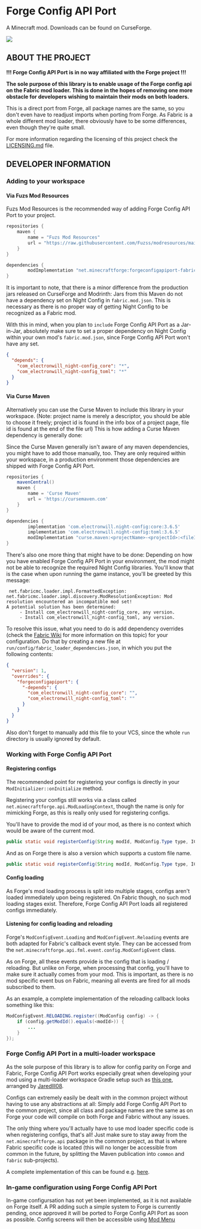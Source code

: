 # Forge Config API Port

A Minecraft mod. Downloads can be found on CurseForge.

![](https://i.imgur.com/bUAnw7w.png)

## ABOUT THE PROJECT
**!!! Forge Config API Port is in no way affiliated with the Forge project !!!**

**The sole purpose of this library is to enable usage of the Forge config api on the Fabric mod loader. This is done in the hopes of removing one more obstacle for developers wishing to maintain their mods on both loaders.**

This is a direct port from Forge, all package names are the same, so you don't even have to readjust imports when porting from Forge.
As Fabric is a whole different mod loader, there obviously have to be some differences, even though they're quite small.

For more information regarding the licensing of this project check the [LICENSING.md](LICENSING.md) file.

## DEVELOPER INFORMATION

### Adding to your workspace
#### Via Fuzs Mod Resources
Fuzs Mod Resources is the recommended way of adding Forge Config API Port to your project.
```groovy
repositories {
    maven {
        name = "Fuzs Mod Resources"
        url = "https://raw.githubusercontent.com/Fuzss/modresources/main/maven/"
    }
}

dependencies {
        modImplementation "net.minecraftforge:forgeconfigapiport-fabric:<modVersion>"   // e.g. 4.0.0 for Minecraft 1.19
}
```

It is important to note, that there is a minor difference from the production jars released on CurseForge and Modrinth: Jars from this Maven do not have a dependency set on Night Config in `fabric.mod.json`. This is necessary as there is no proper way of getting Night Config to be recognized as a Fabric mod.

With this in mind, when you plan to `include` Forge Config API Port as a Jar-in-Jar, absolutely make sure to set a proper dependency on Night Config within your own mod's `fabric.mod.json`, since Forge Config API Port won't have any set.
```json
{
  "depends": {
    "com_electronwill_night-config_core": "*",
    "com_electronwill_night-config_toml": "*"
  }
}
```

#### Via Curse Maven
Alternatively you can use the Curse Maven to include this library in your workspace. (Note: project name is merely a descriptor, you should be able to choose it freely; project id is found in the info box of a project page, file id is found at the end of the file url) This is how adding a Curse Maven dependency is generally done:

Since the Curse Maven generally isn't aware of any maven dependencies, you might have to add those manually, too. They are only required within your workspace, in a production environment those dependencies are shipped with Forge Config API Port.
```groovy
repositories {
    mavenCentral()
    maven {
        name = 'Curse Maven'
        url = 'https://cursemaven.com'
    }
}

dependencies {
        implementation 'com.electronwill.night-config:core:3.6.5'
        implementation 'com.electronwill.night-config:toml:3.6.5'
    	modImplementation "curse.maven:<projectName>-<projectId>:<fileId>"  // e.g. forgeconfigapiport-547434:3671141 for mod version 3.2.0 for Minecraft 1.18.2, all required ids for this version are found here: https://www.curseforge.com/minecraft/mc-mods/forge-config-api-port-fabric/files/3671141
}
```

There's also one more thing that might have to be done: Depending on how you have enabled Forge Config API Port in your environment, the mod might not be able to recognize the required Night Config libraries. You'll know that is the case when upon running the game instance, you'll be greeted by this message:
```
 net.fabricmc.loader.impl.FormattedException: net.fabricmc.loader.impl.discovery.ModResolutionException: Mod resolution encountered an incompatible mod set!
A potential solution has been determined:
	 - Install com_electronwill_night-config_core, any version.
	 - Install com_electronwill_night-config_toml, any version.
```
To resolve this issue, what you need to do is add dependency overrides (check the [Fabric Wiki](https://fabricmc.net/wiki/tutorial:dependency_overrides) for more information on this topic) for your configuration. Do that by creating a new file at `run/config/fabric_loader_dependencies.json`, in which you put the following contents:
```json
{
  "version": 1,
  "overrides": {
    "forgeconfigapiport": {
      "-depends": {
        "com_electronwill_night-config_core": "",
        "com_electronwill_night-config_toml": ""
      }
    }
  }
}
```
Also don't forget to manually add this file to your VCS, since the whole `run` directory is usually ignored by default.

### Working with Forge Config API Port
#### Registering configs
The recommended point for registering your configs is directly in your `ModInitializer::onInitialize` method.

Registering your configs still works via a class called `net.minecraftforge.api.ModLoadingContext`, though the name is only for mimicking Forge, as this is really only used for registering configs.

You'll have to provide the mod id of your mod, as there is no context which would be aware of the current mod.
```java
public static void registerConfig(String modId, ModConfig.Type type, IConfigSpec<?> spec)
```
And as on Forge there is also a version which supports a custom file name.
```java
public static void registerConfig(String modId, ModConfig.Type type, IConfigSpec<?> spec, String fileName)
```

#### Config loading
As Forge's mod loading process is split into multiple stages, configs aren't loaded immediately upon being registered. On Fabric though, no such mod loading stages exist. Therefore, Forge Config API Port loads all registered configs immediately.

#### Listening for config loading and reloading
Forge's `ModConfigEvent.Loading` and `ModConfigEvent.Reloading` events are both adapted for Fabric's callback event style. They can be accessed from the `net.minecraftforge.api.fml.event.config.ModConfigEvent` class.

As on Forge, all these events provide is the config that is loading / reloading. But unlike on Forge, when processing that config, you'll have to make sure it actually comes from your mod. This is important, as there is no mod specific event bus on Fabric, meaning all events are fired for all mods subscribed to them.

As an example, a complete implementation of the reloading callback looks something like this:
```java
ModConfigEvent.RELOADING.register((ModConfig config) -> {
    if (config.getModId().equals(<modId>)) {
        ...
    }
});
```

### Forge Config API Port in a multi-loader workspace
As the sole purpose of this library is to allow for config parity on Forge and Fabric, Forge Config API Port works especially great when developing your mod using a multi-loader workspace Gradle setup such as [this one](https://github.com/jaredlll08/MultiLoader-Template), arranged by [Jaredlll08](https://github.com/jaredlll08).

Configs can extremely easily be dealt with in the common project without having to use any abstractions at all: Simply add Forge Config API Port to the common project, since all class and package names are the same as on Forge your code will compile on both Forge and Fabric without any issues.

The only thing where you'll actually have to use mod loader specific code is when registering configs, that's all! Just make sure to stay away from the `net.minecraftforge.api` package in the common project, as that is where Fabric specific code is located (this will no longer be accessible from common in the future, by splitting the Maven publication into `common` and `fabric` sub-projects).

A complete implementation of this can be found e.g. [here](https://github.com/thexaero/open-parties-and-claims).

### In-game configuration using Forge Config API Port
In-game configursation has not yet been implemented, as it is not available on Forge itself. A PR adding such a simple system to Forge is currently pending, once approved it will be ported to Forge Config API Port as soon as possible. Config screens will then be accessible using [Mod Menu](https://github.com/TerraformersMC/ModMenu)
